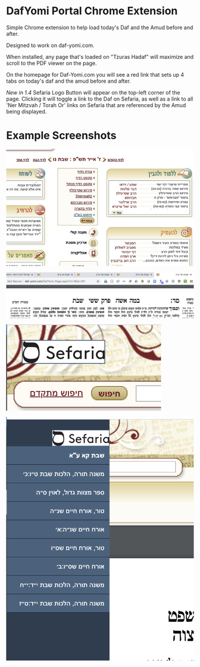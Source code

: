 # DafYomi Portal Chrome Extension



Simple Chrome extension to help load today's Daf and the Amud before and after.

Designed to work on daf-yomi.com.

When installed, any page that's loaded on "Tzuras Hadaf" will maximize and scroll to the PDF viewer on the page.

On the homepage for Daf-Yomi.com you will see a red link that sets up 4 tabs on today's daf and the amud before and after.

*New in 1.4*
Sefaria Logo Button will appear on the top-left corner of the page. Clicking it will toggle a link to the Daf on Sefaria, as well as a link to all 'Ner Mitzvah / Torah Or' links on Sefaria that are referenced by the Amud being displayed.

# Example Screenshots 

![image](DafScreenshot.jpg)

![image](DafTabs.png)

![image](Sefaria-Button.png)

![image](Expanded-Links.png)

